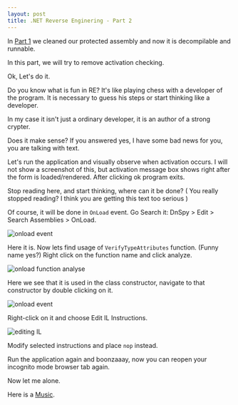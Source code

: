 ```yaml
---
layout: post
title: .NET Reverse Enginering - Part 2
---
```


In [Part 1](http://codepool.me/NET-Reverse-Enginering-Part-1/) we cleaned our protected assembly and now it 
is decompilable and runnable. 

In this part, we will try to remove activation checking.

Ok, Let's do it. 

Do you know what is fun in RE? It's like playing chess with a developer of the program. 
It is necessary to guess his steps or start thinking like a developer. 

In my case it isn't just a ordinary developer, it is an author of a strong crypter. 

Does it make sense? 
If you answered yes, I have some bad news for you, you are talking with text.

<!--more-->

Let's run the application and visually observe when activation occurs. 
I will not show a screenshot of this, but activation message box shows right after the form is loaded/rendered. 
After clicking ok program exits. 

Stop reading here, and start thinking, where can it be done? ( You really stopped reading?
I think you are getting this text too serious )

Of course, it will be done in `OnLoad` event. Go Search it: DnSpy > Edit > Search Assemblies > OnLoad. 

![onload event](http://arkoc.github.io/images/re_part2_1.png)

Here it is. Now lets find usage of `VerifyTypeAttributes` function. 
(Funny name yes?) Right click on the function name and click analyze.

![onload function analyse](http://arkoc.github.io/images/re_part2_2.png)

Here we see that it is used in the class constructor, navigate to that constructor by double clicking on it.

![onload event](http://arkoc.github.io/images/re_part2_3.png)

Right-click on it and choose Edit IL Instructions.

![editing IL](http://arkoc.github.io/images/re_part2_4.png)

Modify selected instructions and place `nop` instead.

Run the application again and boonzaaay, now you can reopen your incognito mode browser tab again.

Now let me alone.

Here is a [Music](https://www.youtube.com/watch?v=psjWrGkAil4).



